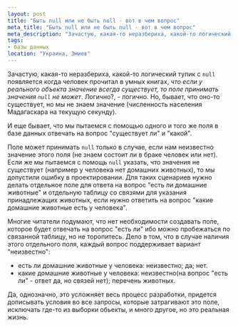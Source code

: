 ```yaml
---
layout: post
title: "Быть null или не быть null - вот в чем вопрос"
meta_title: "Быть null или не быть null - вот в чем вопрос"
meta_description: "Зачастую, какая-то неразбериха, какой-то логический тупик с null появляется когда человек прочитал в умных книгах, что если у реального объекта значение всегда существует, то поле принимать значения null не может. Логично?, - логично. Но, бывает, что оно-то существует, но мы не знаем значение (численность населения Мадагаскара на текущую секунду)."
tags:
- базы данных
location: "Украина, Змиев"
---
```


Зачастую, какая-то неразбериха, какой-то логический тупик с `null` появляется когда человек прочитал в умных книгах, *что если у реального объекта значение всегда существует, то поле принимать значения `null` не может*. Логично?, - логично. Но, бывает, что оно-то существует, но мы не знаем значение (численность населения Мадагаскара на текущую секунду).

И еще бывает, что мы пытаемся с помощью одного и того же поля в базе данных отвечать на вопрос "существует ли" и "какой".

Поле может принимать `null` только в случае, если нам неизвестно значение этого поля (не знаем состоит ли в браке человек или нет). Если же мы пытаемся с помощь `null` указать, что значения не существует (например у человека нет домашних животных), то мы допустили ошибку в проектировании. Для таких сценариев нужно делать отдельное поле для ответа на вопрос "есть ли домашние животные" и отдельную таблицу со связями для указания принадлежащих животных, если нужно ответить на вопрос "какие домашние животные есть у человека".

Многие читатели подумают, что нет необходимости создавать поле, которое будет отвечать на вопрос "есть ли" ибо можно пробежаться по связанной таблицу, но не торопитесь. Дело в том, что в случае наличия этого отдельного поля, каждый вопрос поддерживает вариант "неизвестно":

* есть ли домашние животные у человека: неизвестно; да; нет.
* какие домашние животные у человека: неизвестно(на вопрос "есть ли" - ответ да, но связей нет); перечень животных.

Да, однозначно, это усложняет весь процесс разработки, придется дописывать условия во все запросы, которые затрагивают это поле, исключать где-то из выборки обьекты, и много другое, но это реальная жизнь.